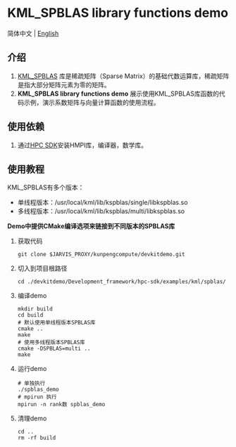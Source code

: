 # **KML_SPBLAS library functions demo**

简体中文 | [English](README_en.md)

## 介绍

1. [KML_SPBLAS](https://www.hikunpeng.com/document/detail/zh/kunpengaccel/math-lib/devg-kml/kunpengaccel_kml_16_0067.html)
   库是稀疏矩阵（Sparse Matrix）的基础代数运算库，稀疏矩阵是指大部分矩阵元素为零的矩阵。
2. **KML_SPBLAS library functions demo** 展示使用KML_SPBLAS库函数的代码示例，演示系数矩阵与向量计算函数的使用流程。

## 使用依赖

1. 通过[HPC SDK](https://mirrors.huaweicloud.com/kunpeng/archive/Kunpeng_SDK/HPC/)安装HMPI库，编译器，数学库。

## 使用教程

KML_SPBLAS有多个版本：
- 单线程版本：/usr/local/kml/lib/kspblas/single/libkspblas.so
- 多线程版本：/usr/local/kml/lib/kspblas/multi/libkspblas.so

**Demo中提供CMake编译选项来链接到不同版本的SPBLAS库**
1. 获取代码

   ```shell
   git clone $JARVIS_PROXY/kunpengcompute/devkitdemo.git
   ```

2. 切入到项目根路径

   ```shell
   cd ./devkitdemo/Development_framework/hpc-sdk/examples/kml/spblas/
   ```

3. 编译demo

   ```shell
   mkdir build
   cd build
   # 默认使用单线程版本SPBLAS库
   cmake ..
   make
   # 使用多线程版本SPBLAS库
   cmake -DSPBLAS=multi ..
   make
   ```

4. 运行demo

   ```shell
   # 单独执行
   ./spblas_demo
   # mpirun 执行
   mpirun -n rank数 spblas_demo
   ```

5. 清理demo

   ```shell
   cd ..
   rm -rf build
   ```